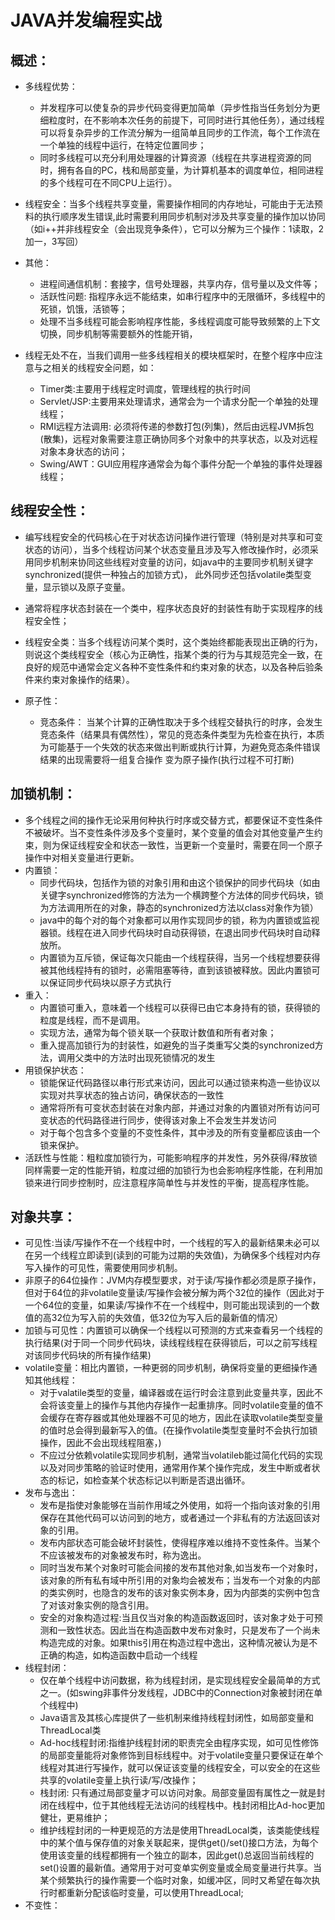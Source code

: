 # JAVA并发编程实战

## 概述：
* 多线程优势：
    * 并发程序可以使复杂的异步代码变得更加简单（异步性指当任务划分为更细粒度时，在不影响本次任务的前提下，可同时进行其他任务），通过线程可以将复杂异步的工作流分解为一组简单且同步的工作流，每个工作流在一个单独的线程中运行，在特定位置同步；
    * 同时多线程可以充分利用处理器的计算资源（线程在共享进程资源的同时，拥有各自的PC，栈和局部变量，为计算机基本的调度单位，相同进程的多个线程可在不同CPU上运行）。
* 线程安全：当多个线程共享变量，需要操作相同的内存地址，可能由于无法预料的执行顺序发生错误,此时需要利用同步机制对涉及共享变量的操作加以协同（如i++并非线程安全（会出现竞争条件），它可以分解为三个操作：1读取，2加一，3写回）

* 其他：
    * 进程间通信机制：套接字，信号处理器，共享内存，信号量以及文件等；
    * 活跃性问题: 指程序永远不能结束，如串行程序中的无限循环，多线程中的死锁，饥饿，活锁等；
    * 处理不当多线程可能会影响程序性能，多线程调度可能导致频繁的上下文切换，同步机制等需要额外的性能开销，
* 线程无处不在，当我们调用一些多线程相关的模块框架时，在整个程序中应注意与之相关的线程安全问题，如：
    * Timer类:主要用于线程定时调度，管理线程的执行时间
    * Servlet/JSP:主要用来处理请求，通常会为一个请求分配一个单独的处理线程；
    * RMI远程方法调用: 必须将传递的参数打包(列集)，然后由远程JVM拆包(散集)，远程对象需要注意正确协同多个对象中的共享状态，以及对远程对象本身状态的访问；
    * Swing/AWT：GUI应用程序通常会为每个事件分配一个单独的事件处理器线程；


## 线程安全性：
* 编写线程安全的代码核心在于对状态访问操作进行管理（特别是对共享和可变状态的访问），当多个线程访问某个状态变量且涉及写入修改操作时，必须采用同步机制来协同这些线程对变量的访问，如java中的主要同步机制关键字synchronized(提供一种独占的加锁方式)，
  此外同步还包括volatile类型变量，显示锁以及原子变量。
* 通常将程序状态封装在一个类中，程序状态良好的封装性有助于实现程序的线程安全性；
* 线程安全类：当多个线程访问某个类时，这个类始终都能表现出正确的行为，则说这个类线程安全（核心为正确性，指某个类的行为与其规范完全一致，在良好的规范中通常会定义各种不变性条件和约束对象的状态，以及各种后验条件来约束对象操作的结果）。

* 原子性：
    * 竞态条件： 当某个计算的正确性取决于多个线程交替执行的时序，会发生竞态条件（结果具有偶然性），常见的竞态条件类型为先检查在执行，本质为可能基于一个失效的状态来做出判断或执行计算，为避免竞态条件错误结果的出现需要将一组复合操作
    变为原子操作(执行过程不可打断)

## 加锁机制：
* 多个线程之间的操作无论采用何种执行时序或交替方式，都要保证不变性条件不被破坏。当不变性条件涉及多个变量时，某个变量的值会对其他变量产生约束，则为保证线程安全和状态一致性，当更新一个变量时，需要在同一个原子操作中对相关变量进行更新。
* 内置锁：
    * 同步代码块，包括作为锁的对象引用和由这个锁保护的同步代码块（如由关键字synchronized修饰的方法为一个横跨整个方法体的同步代码块，锁为方法调用所在的对象，静态的synchronized方法以class对象作为锁）
    * java中的每个对的每个对象都可以用作实现同步的锁，称为内置锁或监视器锁。线程在进入同步代码块时自动获得锁，在退出同步代码块时自动释放所。
    * 内置锁为互斥锁，保证每次只能由一个线程获得，当另一个线程想要获得被其他线程持有的锁时，必需阻塞等待，直到该锁被释放。因此内置锁可以保证同步代码块以原子方式执行
* 重入：
     * 内置锁可重入，意味着一个线程可以获得已由它本身持有的锁，获得锁的粒度是线程，而不是调用。
     * 实现方法，通常为每个锁关联一个获取计数值和所有者对象；
     * 重入提高加锁行为的封装性，如避免的当子类重写父类的synchronized方法，调用父类中的方法时出现死锁情况的发生
* 用锁保护状态：
    * 锁能保证代码路径以串行形式来访问，因此可以通过锁来构造一些协议以实现对共享状态的独占访问，确保状态的一致性 
    * 通常将所有可变状态封装在对象内部，并通过对象的内置锁对所有访问可变状态的代码路径进行同步，使得该对象上不会发生并发访问
    * 对于每个包含多个变量的不变性条件，其中涉及的所有变量都应该由一个锁来保护。
* 活跃性与性能：粗粒度加锁行为，可能影响程序的并发性，另外获得/释放锁同样需要一定的性能开销，粒度过细的加锁行为也会影响程序性能，在利用加锁来进行同步控制时，应注意程序简单性与并发性的平衡，提高程序性能。

## 对象共享：
* 可见性:当读/写操作不在一个线程中时，一个线程的写入的最新结果未必可以在另一个线程立即读到(读到的可能为过期的失效值)，为确保多个线程对内存写入操作的可见性，需要使用同步机制。
* 非原子的64位操作：JVM内存模型要求，对于读/写操作都必须是原子操作，但对于64位的非volatile变量读/写操作会被分解为两个32位的操作（因此对于一个64位的变量，如果读/写操作不在一个线程中，则可能出现读到的一个数值的高32位为写入前的失效值，低32位为写入后的最新值的情况） 
* 加锁与可见性：内置锁可以确保一个线程以可预测的方式来查看另一个线程的执行结果(对于同一个同步代码块，读线程线程在获得锁后，可以之前写线程对该同步代码块的所有操作结果)
* volatile变量：相比内置锁，一种更弱的同步机制，确保将变量的更细操作通知其他线程：
    * 对于valatile类型的变量，编译器或在运行时会注意到此变量共享，因此不会将该变量上的操作与其他内存操作一起重排序。同时volatile变量的值不会缓存在寄存器或其他处理器不可见的地方，因此在读取volatile类型变量的值时总会得到最新写入的值。(在操作volatile类型变量时不会执行加锁操作，因此不会出现线程阻塞，)
    * 不应过分依赖volatile实现同步机制，通常当volatileb能过简化代码的实现以及对同步策略的验证时使用，通常用作某个操作完成，发生中断或者状态的标记，如检查某个状态标记以判断是否退出循环。
* 发布与逸出：
    * 发布是指使对象能够在当前作用域之外使用，如将一个指向该对象的引用保存在其他代码可以访问到的地方，或者通过一个非私有的方法返回该对象的引用。
    * 发布内部状态可能会破坏封装性，使得程序难以维持不变性条件。当某个不应该被发布的对象被发布时，称为逸出。
    * 同时当发布某个对象时可能会间接的发布其他对象,如当发布一个对象时，该对象的所有私有域中所引用的对象均会被发布；当发布一个对象的内部的类实例时，也隐含的发布的该对象实例本身，因为内部类的实例中包含了对该对象实例的隐含引用。
    * 安全的对象构造过程:当且仅当对象的构造函数返回时，该对象才处于可预测和一致性状态。因此当在构造函数中发布对象时，只是发布了一个尚未构造完成的对象。如果this引用在构造过程中逸出，这种情况被认为是不正确的构造，如构造函数中启动一个线程
* 线程封闭：
    * 仅在单个线程中访问数据，称为线程封闭，是实现线程安全最简单的方式之一。(如swing非事件分发线程，JDBC中的Connection对象被封闭在单个线程中)
    * Java语言及其核心库提供了一些机制来维持线程封闭性，如局部变量和ThreadLocal类
    * Ad-hoc线程封闭:指维护线程封闭的职责完全由程序实现，如可见性修饰的局部变量能将对象修饰到目标线程中。对于volatile变量只要保证在单个线程对其进行写操作，就可以保证该变量的线程安全，可以安全的在这些共享的volatile变量上执行读/写/改操作；
    * 栈封闭: 只有通过局部变量才可以访问对象。局部变量固有属性之一就是封闭在线程中，位于其他线程无法访问的线程栈中。栈封闭相比Ad-hoc更加健壮，更易维护；
    * 维护线程封闭的一种更规范的方法是使用ThreadLocal类，该类能使线程中的某个值与保存值的对象关联起来，提供get()/set()接口方法，为每个使用该变量的线程都拥有一个独立的副本，因此get()总返回当前线程的set()设置的最新值。通常用于对可变单实例变量或全局变量进行共享。当某个频繁执行的操作需要一个临时对象，如缓冲区，同时又希望在每次执行时都重新分配该临时变量，可以使用ThreadLocal;
*  不变性：